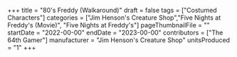 +++
title = "80's Freddy (Walkaround)"
draft = false
tags = ["Costumed Characters"]
categories = ["Jim Henson's Creature Shop","Five Nights at Freddy's (Movie)", "Five Nights at Freddy's"]
pageThumbnailFile = ""
startDate = "2022-00-00"
endDate = "2023-00-00"
contributors = ["The 64th Gamer"]
manufacturer = "Jim Henson's Creature Shop"
unitsProduced = "1"
+++
